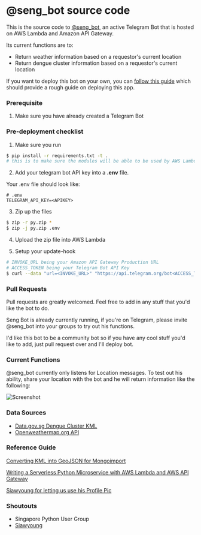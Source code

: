 # @seng_bot source code

This is the source code to [@seng_bot](https://telegram.me/seng_bot), an active Telegram Bot that is hosted on AWS Lambda and Amazon API Gateway.

Its current functions are to:

* Return weather information based on a requestor's current location
* Return dengue cluster information based on a requestor's current location

If you want to deploy this bot on your own, you can [follow this guide](http://dchua.com/2016/03/22/writing-a-serverless-python-microservice-with-aws-lambda-and-aws-api-gateway/) which should provide a rough guide on deploying this app.

### Prerequisite

1. Make sure you have already created a Telegram Bot

### Pre-deployment checklist

1. Make sure you run

```bash
$ pip install -r requirements.txt -t .
# this is to make sure the modules will be able to be used by AWS Lambda
```

2. Add your telegram bot API key into a __.env__ file.

Your .env file should look like:

```
# .env
TELEGRAM_API_KEY=<APIKEY>
```

3. Zip up the files

```bash
$ zip -r py.zip *
$ zip -j py.zip .env
```

4. Upload the zip file into AWS Lambda

5. Setup your update-hook

```bash
# INVOKE_URL being your Amazon API Gateway Production URL
# ACCESS_TOKEN being your Telegram Bot API Key
$ curl --data "url=<INVOKE_URL>" "https://api.telegram.org/bot<ACCESS_TOKEN>/setWebhook"
```

### Pull Requests
Pull requests are greatly welcomed. Feel free to add in any stuff that you'd like the bot to do.

Seng Bot is already currently running, if you're on Telegram, please invite @seng_bot into your groups to try out his functions.

I'd like this bot to be a community bot so if you have any cool stuff you'd like to add, just pull request over and I'll deploy bot.

### Current Functions

@seng_bot currently only listens for Location messages. To test out his ability, share your location with the bot and he will return information like the following:

![Screenshot](https://cloud.githubusercontent.com/assets/68039/14183524/57066664-f7a3-11e5-88fd-9d1c517c6e77.png)

### Data Sources

* [Data.gov.sg Dengue Cluster KML](https://data.gov.sg/dataset/dengue-clusters)
* [Openweathermap.org API](http://openweathermap.org/)

### Reference Guide

[Converting KML into GeoJSON for Mongoimport](http://dchua.com/2016/03/31/converting-kml-into-geojson-for-mongoimport/)

[Writing a Serverless Python Microservice with AWS Lambda and AWS API Gateway](http://dchua.com/2016/03/22/writing-a-serverless-python-microservice-with-aws-lambda-and-aws-api-gateway/)

[Siawyoung for letting us use his Profile Pic](github.com/siawyoung)

### Shoutouts

* Singapore Python User Group
* [Siawyoung](https://twitter.com/siawyoung)
